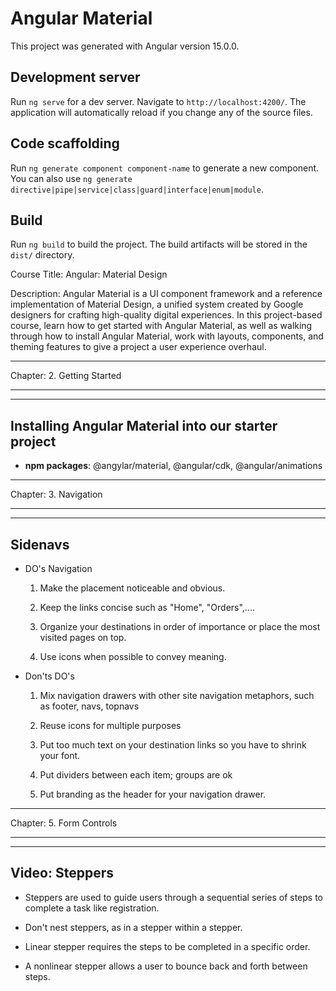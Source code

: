 # Angular Material

This project was generated with Angular version 15.0.0.

## Development server

Run `ng serve` for a dev server. Navigate to `http://localhost:4200/`. The application will automatically reload if you change any of the source files.

## Code scaffolding

Run `ng generate component component-name` to generate a new component. You can also use `ng generate directive|pipe|service|class|guard|interface|enum|module`.

## Build

Run `ng build` to build the project. The build artifacts will be stored in the `dist/` directory.

Course Title: Angular: Material Design

Description: Angular Material is a UI component framework and a reference implementation of Material Design, a unified system created by Google designers for crafting high-quality digital experiences. In this project-based course, learn how to get started with Angular Material, as well as walking through how to install Angular Material, work with layouts, components, and theming features to give a project a user experience overhaul.


***********************************************
Chapter: 2. Getting Started
***********************************************


-----------------------------------------------
Installing Angular Material into our starter project
-----------------------------------------------            
- **npm packages**: @angylar/material, @angular/cdk, @angular/animations 


***********************************************
Chapter: 3. Navigation
***********************************************


-----------------------------------------------
Sidenavs
-----------------------------------------------                 

* DO's Navigation                

    1. Make the placement noticeable and obvious. 

    2. Keep the links concise such as "Home", "Orders",.... 

    3. Organize your destinations in order of importance or place the most visited pages on top. 

    4. Use icons when possible to convey meaning. 

* Don'ts DO's                  

    1. Mix navigation drawers with other site navigation metaphors, such as footer, navs, topnavs 

    2. Reuse icons for multiple purposes 

    3. Put too much text on your destination links so you have to shrink your font. 

    4. Put dividers between each item; groups are ok 

    5. Put branding as the header for your navigation drawer. 


***********************************************
Chapter: 5. Form Controls
***********************************************


-----------------------------------------------
Video: Steppers
-----------------------------------------------
                   

- Steppers are used to guide users through a sequential series of steps to complete a task like registration. 

- Don't nest steppers, as in a stepper within a stepper. 

- Linear stepper requires the steps to be completed in a specific order. 

- A nonlinear stepper allows a user to bounce back and forth between steps. 
